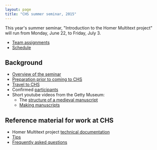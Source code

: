 ```yaml
---
layout: page
title: "CHS summer seminar, 2015"
---
```


This year's summer seminar, "Introduction to the Homer Multitext project" will run from Monday, June 22, to Friday, July 3.  

- [Team assignments](offices)
- [Schedule](schedule)


## Background ##


- [Overview of the seminar](overview)
- [Preparation prior to coming to CHS](prep)
- [Travel to CHS](travel)
- Confirmed [participants](participants)
- Short youtube videos from the Getty Museum:
    - The [structure of a medieval manuscript][v1] 
    - [Making manuscripts][v2]


[v1]: https://www.youtube.com/watch?v=HKBJkf2xbqI&list=PLA024C97274BEF01F


[v2]: https://www.youtube.com/watch?v=1aDHJu9J10o&list=PLA024C97274BEF01F&index=2

## Reference material for work at CHS ##


- Homer Multitext project [technical documentation](http://homermultitext.github.io/hmt-docs/)
- [Tips](tips)
- [Frequently asked questions](faq)


